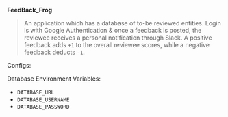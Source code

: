 **FeedBack_Frog**

> An application which has a database of to-be reviewed entities. Login is with Google Authentication & once a feedback is posted, the reviewee receives a personal 
notification through Slack. A positive feedback adds `+1` to the overall reviewee scores, while a negative feedback deducts `-1`.  


Configs:

Database Environment Variables:

- `DATABASE_URL`
- `DATABASE_USERNAME`
- `DATABASE_PASSWORD`
